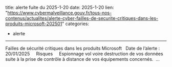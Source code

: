  
title: alerte fuite du 2025-1-20
date: 2025-1-20
lien: "https://www.cybermalveillance.gouv.fr/tous-nos-contenus/actualites/alerte-cyber-failles-de-securite-critiques-dans-les-produits-microsoft-202501"
categories:
  - alerte
---

Failles de sécurité critiques dans les produits Microsoft   Date de l’alerte : 20/01/2025     Risques     Espionnage
vol
voire destruction de vos données suite à la prise de contrôle à distance de vos équipements concernés.  …

